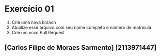 # Exercício 01

1. Crie uma nova branch
2. Atualize esse arquivo com seu nome completo e número de matrícula
2. Crie um novo Pull Request

## [Carlos Filipe de Moraes Sarmento] [2113971447]
